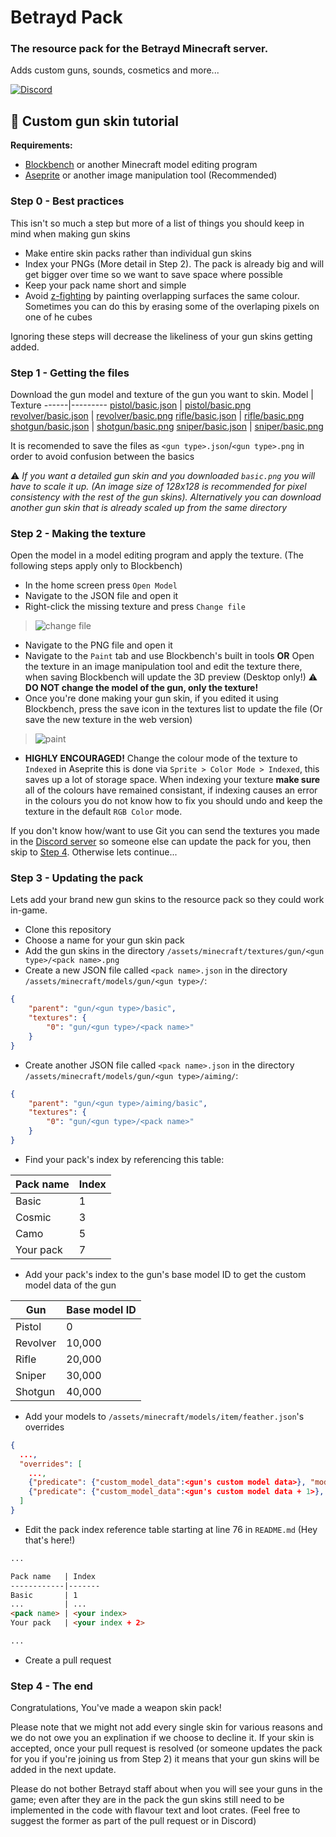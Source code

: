 # Betrayd Pack

### The resource pack for the Betrayd Minecraft server.
Adds custom guns, sounds, cosmetics and more...

[![Discord](https://img.shields.io/badge/Discord-5865F2?style=for-the-badge&logo=discord&logoColor=white)](https://discord.gg/TZ5hdRrpDT)

## 🎨 Custom gun skin tutorial

**Requirements:**
- [Blockbench](https://www.blockbench.net/) or another Minecraft model editing program
- [Aseprite](https://www.aseprite.org/) or another image manipulation tool (Recommended)

### Step 0 - Best practices
This isn't so much a step but more of a list of things you should keep in mind when making gun skins
- Make entire skin packs rather than individual gun skins
- Index your PNGs (More detail in Step 2). The pack is already big and will get bigger over time so we want to save space where possible
- Keep your pack name short and simple
- Avoid [z-fighting](https://en.wikipedia.org/wiki/Z-fighting) by painting overlapping surfaces the same colour. Sometimes you can do this by erasing some of the overlaping pixels on one of he cubes

Ignoring these steps will decrease the likeliness of your gun skins getting added.

### Step 1 - Getting the files
Download the gun model and texture of the gun you want to skin.
Model | Texture
------|---------
[pistol/basic.json](https://github.com/yo314159at/betrayd-pack/tree/main/assets/minecraft/models/gun/pistol/basic.json) | [pistol/basic.png](https://github.com/yo314159at/betrayd-pack/tree/main/assets/minecraft/textures/gun/pistol/basic.png)
[revolver/basic.json](https://github.com/yo314159at/betrayd-pack/tree/main/assets/minecraft/models/gun/revolver/basic.json) | [revolver/basic.png](https://github.com/yo314159at/betrayd-pack/tree/main/assets/minecraft/textures/gun/revolver/basic.png) 
[rifle/basic.json](https://github.com/yo314159at/betrayd-pack/tree/main/assets/minecraft/models/gun/rifle/basic.json) | [rifle/basic.png](https://github.com/yo314159at/betrayd-pack/tree/main/assets/minecraft/textures/gun/rifle/basic.png)
[shotgun/basic.json](https://github.com/yo314159at/betrayd-pack/tree/main/assets/minecraft/models/gun/shotgun/basic.json) | [shotgun/basic.png](https://github.com/yo314159at/betrayd-pack/tree/main/assets/minecraft/textures/gun/shotgun/basic.png)
[sniper/basic.json](https://github.com/yo314159at/betrayd-pack/tree/main/assets/minecraft/models/gun/sniper/basic.json) | [sniper/basic.png](https://github.com/yo314159at/betrayd-pack/tree/main/assets/minecraft/textures/gun/sniper/basic.png)

It is recomended to save the files as `<gun type>.json`/`<gun type>.png` in order to avoid confusion between the basics

⚠️ *If you want a detailed gun skin and you downloaded `basic.png` you will have to scale it up. (An image size of 128x128 is recommended for pixel consistency with the rest of the gun skins). Alternatively you can download another gun skin that is already scaled up from the same directory*

### Step 2 - Making the texture
Open the model in a model editing program and apply the texture. (The following steps apply only to Blockbench)
- In the home screen press `Open Model`
- Navigate to the JSON file and open it
- Right-click the missing texture and press `Change file`
> ![change file](https://user-images.githubusercontent.com/51864749/208269731-8c09ca88-fb4b-402d-af09-ad2287aad23d.png)
- Navigate to the PNG file and open it
- Navigate to the `Paint` tab and use Blockbench's built in tools **OR** Open the texture in an image manipulation tool and edit the texture there, when saving Blockbench will update the 3D preview (Desktop only!) ⚠️ **DO NOT change the model of the gun, only the texture!**
- Once you're done making your gun skin, if you edited it using Blockbench, press the save icon in the textures list to update the file (Or save the new texture in the web version)
> ![paint](https://user-images.githubusercontent.com/51864749/208269932-b28578a4-617c-43ec-9c48-6fb7a34b4fef.png)
- **HIGHLY ENCOURAGED!** Change the colour mode of the texture to `Indexed` in Aseprite this is done via `Sprite > Color Mode > Indexed`, this saves up a lot of storage space. When indexing your texture **make sure** all of the colours have remained consistant, if indexing causes an error in the colours you do not know how to fix you should undo and keep the texture in the default `RGB Color` mode.

If you don't know how/want to use Git you can send the textures you made in the [Discord server](https://discord.gg/TZ5hdRrpDT) so someone else can update the pack for you, then skip to [Step 4](.#step-4---the-end). Otherwise lets continue...

### Step 3 - Updating the pack
Lets add your brand new gun skins to the resource pack so they could work in-game.
- Clone this repository
- Choose a name for your gun skin pack
- Add the gun skins in the directory `/assets/minecraft/textures/gun/<gun type>/<pack name>.png`
- Create a new JSON file called `<pack name>.json` in the directory `/assets/minecraft/models/gun/<gun type>/`:
```json
{
	"parent": "gun/<gun type>/basic",
	"textures": {
		"0": "gun/<gun type>/<pack name>"
	}
}
```
- Create another JSON file called `<pack name>.json` in the directory `/assets/minecraft/models/gun/<gun type>/aiming/`:
```json
{
	"parent": "gun/<gun type>/aiming/basic",
	"textures": {
		"0": "gun/<gun type>/<pack name>"
	}
}
```
- Find your pack's index by referencing this table:

Pack name | Index
----------|-------
Basic     | 1
Cosmic    | 3
Camo      | 5
Your pack | 7
- Add your pack's index to the gun's base model ID to get the custom model data of the gun

Gun      | Base model ID
---------|---------------
Pistol   | 0
Revolver | 10,000
Rifle    | 20,000
Sniper   | 30,000
Shotgun  | 40,000
- Add your models to `/assets/minecraft/models/item/feather.json`'s overrides
```json
{
  ...,
  "overrides": [
    ...,
    {"predicate": {"custom_model_data":<gun's custom model data>}, "model": "gun/<gun type>/<pack name>"},
    {"predicate": {"custom_model_data":<gun's custom model data + 1>}, "model": "gun/<gun type>/aiming/<pack name>"}
  ]
}

```
- Edit the pack index reference table starting at line 76 in `README.md` (Hey that's here!)
```md
...

Pack name   | Index
------------|-------
Basic       | 1
...         | ...
<pack name> | <your index>
Your pack   | <your index + 2>

...
```
- Create a pull request

### Step 4 - The end
Congratulations, You've made a weapon skin pack! 

Please note that we might not add every single skin for various reasons and we do not owe you an explination if we choose to decline it. If your skin is accepted, once your pull request is resolved (or someone updates the pack for you if you're joining us from Step 2) it means that your gun skins will be added in the next update.

Please do not bother Betrayd staff about when you will see your guns in the game; even after they are in the pack the gun skins still need to be implemented in the code with flavour text and loot crates. (Feel free to suggest the former as part of the pull request or in Discord)

